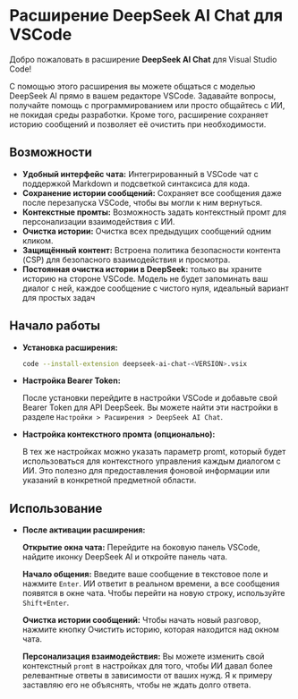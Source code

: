 # Расширение **DeepSeek AI Chat** для VSCode

Добро пожаловать в расширение **DeepSeek AI Chat** для Visual Studio Code!

С помощью этого расширения вы можете общаться с моделью DeepSeek AI прямо в вашем редакторе VSCode. Задавайте вопросы, получайте помощь с программированием или просто общайтесь с ИИ, не покидая среды разработки. Кроме того, расширение сохраняет историю сообщений и позволяет её очистить при необходимости.

## Возможности
- **Удобный интерфейс чата:** Интегрированный в VSCode чат с поддержкой Markdown и подсветкой синтаксиса для кода.
- **Сохранение истории сообщений:** Сохраняет все сообщения даже после перезапуска VSCode, чтобы вы могли к ним вернуться.
- **Контекстные промты:** Возможность задать контекстный промт для персонализации взаимодействия с ИИ.
- **Очистка истории:** Очистка всех предыдущих сообщений одним кликом.
- **Защищённый контент:** Встроена политика безопасности контента (CSP) для безопасного взаимодействия и просмотра.
- **Постоянная очистка истории в DeepSeek:** только вы храните историю на стороне VSCode. Модель не будет запоминать ваш диалог с ней, каждое сообщение с чистого нуля, идеальный вариант для простых задач

## Начало работы
- **Установка расширения:**
    ```bash
    code --install-extension deepseek-ai-chat-<VERSION>.vsix
    ```

- **Настройка Bearer Token:**

    После установки перейдите в настройки VSCode и добавьте свой Bearer Token для API DeepSeek. Вы можете найти эти настройки в разделе `Настройки > Расширения > DeepSeek AI Chat`.

- **Настройка контекстного промта (опционально):**

    В тех же настройках можно указать параметр promt, который будет использоваться для контекстного управления каждым диалогом с ИИ. Это полезно для предоставления фоновой информации или указаний в конкретной предметной области.

## Использование

- **После активации расширения:**

    **Открытие окна чата:**
    Перейдите на боковую панель VSCode, найдите иконку DeepSeek AI и откройте панель чата.

    **Начало общения:**
    Введите ваше сообщение в текстовое поле и нажмите `Enter`. ИИ ответит в реальном времени, а все сообщения появятся в окне чата. Чтобы перейти на новую строку, используйте `Shift+Enter`.

    **Очистка истории сообщений:**
    Чтобы начать новый разговор, нажмите кнопку Очистить историю, которая находится над окном чата.

    **Персонализация взаимодействия:**
    Вы можете изменить свой контекстный `promt` в настройках для того, чтобы ИИ давал более релевантные ответы в зависимости от ваших нужд. Я к примеру заставляю его не объяснять, чтобы не ждать долго ответа.
